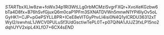 $START$bxXLlw8zw+foWx34p1Rl3WtLLg0rbMCMziSvgrFXQr+XvoXeKGzbw6bTa4D8fx+B76hSvfGjuxQ6m0caP1PFm3SXNATDVWn5mnwN1YPi6IyOv5oLGyHK1+CJP+pGePSYLL8PR+ICeE8eVlTGyPhvLl4isi0N4Q1yICRDU36312xTWyI2/swvhsL1JWCV0PULuSf3UdGsctiwTePL0T+p07QiNA1JUJZ3fxLP15no2dqhUYV2xipL4XLfO7+6CX4s$END$